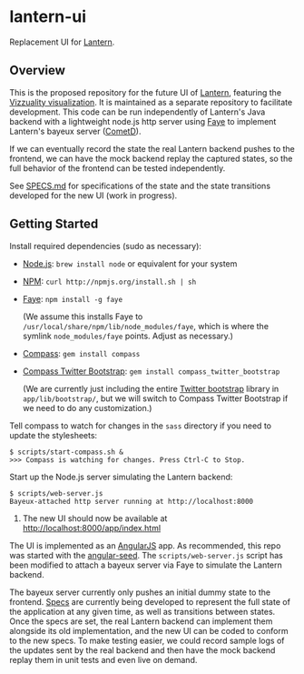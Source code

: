 # lantern-ui

Replacement UI for [Lantern](https://github.com/getlantern/lantern).

## Overview

This is the proposed repository for the future UI of
[Lantern](https://github.com/getlantern/lantern), featuring the [Vizzuality
visualization](http://vizzuality.github.com/lantern/). It is maintained as
a separate repository to facilitate development. This code can be run
independently of Lantern's Java backend with a lightweight node.js http server
using [Faye](http://faye.jcoglan.com/) to implement Lantern's bayeux server
([CometD](http://cometd.org/)).

If we can eventually record the state the real Lantern backend pushes to the
frontend, we can have the mock backend replay the captured states, so the full
behavior of the frontend can be tested independently.

See [SPECS.md](https://github.com/getlantern/lantern-ui/blob/master/SPECS.md)
for specifications of the state and the state transitions developed for the new
UI (work in progress).


## Getting Started

Install required dependencies (sudo as necessary):

* [Node.js](http://nodejs.org/): `brew install node` or equivalent for your
  system

* [NPM](http://npmjs.org/): `curl http://npmjs.org/install.sh | sh`

* [Faye](http://faye.jcoglan.com/): `npm install -g faye`

  (We assume this installs Faye to
  `/usr/local/share/npm/lib/node_modules/faye`, which is where the symlink
  `node_modules/faye` points. Adjust as necessary.)

* [Compass](http://compass-style.org/): `gem install compass`
  
* [Compass Twitter Bootstrap](https://github.com/vwall/compass-twitter-bootstrap):
  `gem install compass_twitter_bootstrap`

  (We are currently just including the entire
  [Twitter bootstrap](http://twitter.github.com/bootstrap/) library in
  `app/lib/bootstrap/`, but we will switch to Compass Twitter Bootstrap if
  we need to do any customization.)

Tell compass to watch for changes in the `sass` directory if you need to update
the stylesheets:

    $ scripts/start-compass.sh &
    >>> Compass is watching for changes. Press Ctrl-C to Stop.


Start up the Node.js server simulating the Lantern backend:

    $ scripts/web-server.js
    Bayeux-attached http server running at http://localhost:8000

1. The new UI should now be available at
   [http://localhost:8000/app/index.html](http://localhost:8000/app/index.html)

The UI is implemented as an [AngularJS](http://angularjs.org) app. As
recommended, this repo was started with the
[angular-seed](https://github.com/angular/angular-seed). The
`scripts/web-server.js` script has been modified to attach a bayeux server
via Faye to simulate the Lantern backend.

The bayeux server currently only pushes an initial dummy state to the frontend.
[Specs](https://github.com/getlantern/lantern-ui/blob/master/SPECS.md) are
currently being developed to represent the full state of the application at any
given time, as well as transitions between states. Once the specs are set, the
real Lantern backend can implement them alongside its old implementation, and
the new UI can be coded to conform to the new specs. To make testing easier, we
could record sample logs of the updates sent by the real backend and then have
the mock backend replay them in unit tests and even live on demand.
